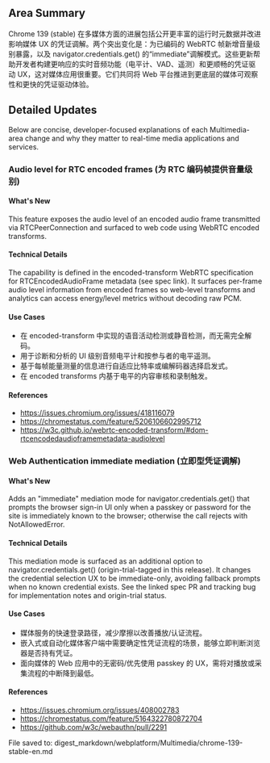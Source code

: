 ## Area Summary

Chrome 139 (stable) 在多媒体方面的进展包括公开更丰富的运行时元数据并改进影响媒体 UX 的凭证调解。两个突出变化是：为已编码的 WebRTC 帧新增音量级别暴露，以及 navigator.credentials.get() 的“immediate”调解模式。这些更新帮助开发者构建更响应的实时音频功能（电平计、VAD、遥测）和更顺畅的凭证驱动 UX，这对媒体应用很重要。它们共同将 Web 平台推进到更底层的媒体可观察性和更快的凭证驱动体验。

## Detailed Updates

Below are concise, developer-focused explanations of each Multimedia-area change and why they matter to real-time media applications and services.

### Audio level for RTC encoded frames (为 RTC 编码帧提供音量级别)

#### What's New
This feature exposes the audio level of an encoded audio frame transmitted via RTCPeerConnection and surfaced to web code using WebRTC encoded transforms.

#### Technical Details
The capability is defined in the encoded-transform WebRTC specification for RTCEncodedAudioFrame metadata (see spec link). It surfaces per-frame audio level information from encoded frames so web-level transforms and analytics can access energy/level metrics without decoding raw PCM.

#### Use Cases
- 在 encoded-transform 中实现的语音活动检测或静音检测，而无需完全解码。
- 用于诊断和分析的 UI 级别音频电平计和按参与者的电平遥测。
- 基于每帧能量测量的信息进行自适应比特率或编解码器选择启发式。
- 在 encoded transforms 内基于电平的内容审核和录制触发。

#### References
- https://issues.chromium.org/issues/418116079
- https://chromestatus.com/feature/5206106602995712
- https://w3c.github.io/webrtc-encoded-transform/#dom-rtcencodedaudioframemetadata-audiolevel

### Web Authentication immediate mediation (立即型凭证调解)

#### What's New
Adds an "immediate" mediation mode for navigator.credentials.get() that prompts the browser sign-in UI only when a passkey or password for the site is immediately known to the browser; otherwise the call rejects with NotAllowedError.

#### Technical Details
This mediation mode is surfaced as an additional option to navigator.credentials.get() (origin-trial-tagged in this release). It changes the credential selection UX to be immediate-only, avoiding fallback prompts when no known credential exists. See the linked spec PR and tracking bug for implementation notes and origin-trial status.

#### Use Cases
- 媒体服务的快速登录路径，减少摩擦以改善播放/认证流程。
- 嵌入式或自动化媒体客户端中需要确定性凭证流程的场景，能够立即判断浏览器是否持有凭证。
- 面向媒体的 Web 应用中的无密码/优先使用 passkey 的 UX，需将对播放或采集流程的中断降到最低。

#### References
- https://issues.chromium.org/issues/408002783
- https://chromestatus.com/feature/5164322780872704
- https://github.com/w3c/webauthn/pull/2291

File saved to: digest_markdown/webplatform/Multimedia/chrome-139-stable-en.md